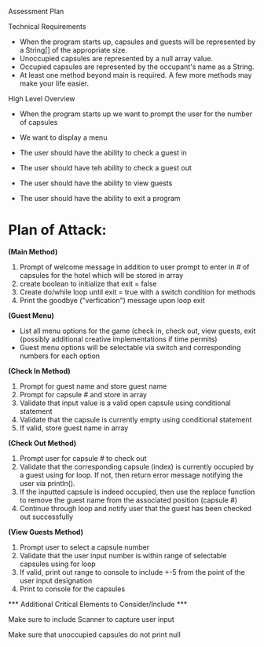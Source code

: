 Assessment Plan

Technical Requirements
* When the program starts up, capsules and guests will be represented by a String[] of the appropriate size.
* Unoccupied capsules are represented by a null array value.
* Occupied capsules are represented by the occupant's name as a String.
* At least one method beyond main is required. A few more methods may make your life easier.

High Level Overview

* When the program starts up we want to prompt the user for the number of capsules

* We want to display a menu

* The user should have the ability to check a guest in 

* The user should have teh ability to check a guest out

* The user should have the ability to view guests

* The user should have the ability to exit a program 

# **Plan of Attack:**

**(Main Method)**

1. Prompt of welcome message in addition to user prompt to enter in # of capsules for the hotel which will be stored in array
2. create boolean to initialize that exit = false 
3. Create do/while loop until exit = true with a switch condition for methods
4. Print the goodbye ("verfication") message upon loop exit

**(Guest Menu)**

* List all menu options for the game (check in, check out, view guests, exit (possibly additional creative implementations if time permits)
* Guest menu options will be selectable via switch and corresponding numbers for each option

**(Check In Method)**

1. Prompt for guest name and store guest name
2. Prompt for capsule # and store in array
3. Validate that input value is a valid open capsule using conditional statement
4. Validate that the capsule is currently empty using conditional statement
5. If valid, store guest name in array 


**(Check Out Method)**

1. Prompt user for capsule # to check out
2. Validate that the corresponding capsule (index) is currently occupied by a guest using for loop. If not, then return error message notifying the user via println().
3. If the inputted capsule is indeed occupied, then use the replace function to remove the guest name from the associated position (capsule #)
4. Continue through loop and notify user that the guest has been checked out successfully


**(View Guests Method)**

1. Prompt user to select a capsule number
2. Validate that the user input number is within range of selectable capsules using for loop
3. If valid, print out range to console to include +-5 from the point of the user input designation
4. Print to console for the capsules 

*** Additional Critical Elements to Consider/Include ***

Make sure to include Scanner to capture user input

Make sure that unoccupied capsules do not print null
